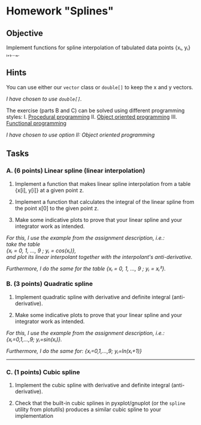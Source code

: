 # Homework "Splines"

## Objective

Implement functions for spline interpolation of tabulated data points {xᵢ, yᵢ}ᵢ₌₁…ₙ.

## Hints

You can use either our `vector` class or `double[]` to keep the x and y vectors.

*I have chosen to use `double[]`.*

The exercise (parts B and C) can be solved using different programming styles:
I. [Procedural programming](https://en.wikipedia.org/wiki/Procedural_programming)
II. [Object oriented programming](https://en.wikipedia.org/wiki/Object-oriented_programming)
III. [Functional programming](https://en.wikipedia.org/wiki/Functional_programming)

*I have chosen to use option II: Object oriented programming*

## Tasks

### A. (6 points) Linear spline (linear interpolation)

1. Implement a function that makes linear spline interpolation from a table {x[i], y[i]} at a given point z.

2. Implement a function that calculates the integral of the linear spline from the point x[0] to the given point z.

3. Make some indicative plots to prove that your linear spline and your integrator work as intended.

*For this, I use the example from the assignment description, i.e.:*  
*take the table*  
*{xᵢ = 0, 1, ..., 9 ; yᵢ = cos(xᵢ)},*  
*and plot its linear interpolant together with the interpolant's anti-derivative.*

*Furthermore, I do the same for the table {xᵢ = 0, 1, ..., 9 ; yᵢ = xᵢ²}.*

### B. (3 points) Quadratic spline

1. Implement quadratic spline with derivative and definite integral (anti-derivative).

2. Make some indicative plots to prove that your linear spline and your integrator work as intended.

*For this, I use the example from the assignment description, i.e.:*  
*{xᵢ=0,1,…,9; yᵢ=sin(xᵢ)}.*

*Furthermore, I do the same for: {xᵢ=0,1,...,9; yᵢ=ln(xᵢ+1)}*

---
### C. (1 points) Cubic spline

1. Implement the cubic spline with derivative and definite integral (anti-derivative).

2. Check that the built-in cubic splines in pyxplot/gnuplot (or the `spline` utility from plotutils) produces a similar cubic spline to your implementation
